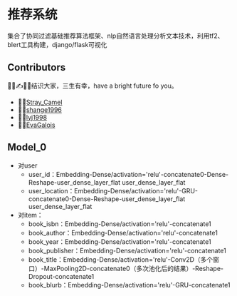 # 推荐系统
集合了协同过滤基础推荐算法框架、nlp自然语言处理分析文本技术，利用tf2、blert工具构建，django/flask可视化

## Contributors
🤟💪✍🏄‍♂️结识大家，三生有幸，have a bright future fo you。
- 🤸‍♀️[Stray_Camel](https://github.com/Freen247)
- 🕵️‍♂️[shange1996](https://github.com/shange1996)
- 👩‍🎓[lyj1998](https://github.com/lyj1998)
- 👩‍💻[EvaGalois](https://github.com/EvaGalois)

## Model_0
- 对user
    - user_id：Embedding-Dense/activation='relu'-concatenate0-Dense-Reshape-user_dense_layer_flat
user_dense_layer_flat
    - user_location：Embedding-Dense/activation='relu'-GRU-concatenate0-Dense-Reshape-user_dense_layer_flat
user_dense_layer_flat
- 对item：
    - book_isbn：Embedding-Dense/activation='relu'-concatenate1
    - book_author：Embedding-Dense/activation='relu'-concatenate1
    - book_year：Embedding-Dense/activation='relu'-concatenate1
    - book_publisher：Embedding-Dense/activation='relu'-concatenate1
    - book_title：Embedding-Dense/activation='relu'-Conv2D（多个窗口）-MaxPooling2D-concatenate0（多次池化后的结果）-Reshape-Dropout-concatenate1
    - book_blurb：Embedding-Dense/activation='relu'-GRU-concatenate1
